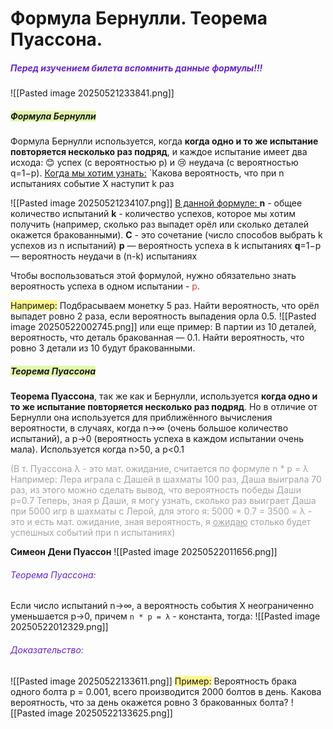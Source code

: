 # Формула Бернулли. Теорема Пуассона.

##### <font color="#6425d0">Перед изучением билета вспомнить данные формулы!!!</font>
![[Pasted image 20250521233841.png]]
##### <span style="background:rgba(205, 244, 105, 0.55)">Формула Бернулли</span>

Формула Бернулли используется, когда **когда одно и то же  испытание повторяется несколько раз подряд**, и каждое испытание имеет два исхода: 
😊 успех (с вероятностью p) и 😢 неудача (с вероятностью q=1−p).
<u>Когда мы хотим узнать:</u>
`Какова вероятность, что при n испытаниях событие X наступит k раз 

![[Pasted image 20250521234107.png]]
<u>В данной формуле: </u>
**n** - общее количество испытаний
**k** - количество успехов, которое мы хотим получить (например, сколько раз выпадет орёл или сколько деталей окажется бракованными).
**С** - это сочетание (число способов выбрать k успехов из n испытаний)
**p** — вероятность успеха в k испытаниях
**q**=1−p — вероятность неудачи в (n-k) испытаниях

Чтобы воспользоваться этой формулой, нужно обязательно знать вероятность успеха в одном испытании - <font color="#d83931">p</font>.

<span style="background:#fff88f">Например:</span>
Подбрасываем монетку 5 раз. Найти вероятность, что орёл выпадет ровно 2 раза, если вероятность выпадения орла 0.5.
![[Pasted image 20250522002745.png]]
 или еще пример: 
 В партии из 10 деталей, вероятность, что деталь бракованная — 0.1. Найти вероятность, что ровно 3 детали из 10 будут бракованными.

##### <span style="background:rgba(205, 244, 105, 0.55)">Теорема Пуассона</span>

**Теорема Пуассона**, так же как и Бернулли, используется **когда одно и то же  испытание повторяется несколько раз подряд**.
Но в отличие от Бернулли она используется для приближённого вычисления вероятности, в случаях, когда n→∞ (очень большое количество испытаний), а p→0 (вероятность успеха в каждом испытании очень мала). Используется когда n>50, а p<0.1

<font color="#a5a5a5">(В т. Пуассона λ  - это мат. ожидание, считается по формуле n * p = λ</font>
<font color="#a5a5a5">Например: Лера играла с Дашей в шахматы 100 раз, Даша выиграла 70 раз, из этого можно сделать вывод, что вероятность победы Даши p=0.7</font>
<font color="#a5a5a5">Теперь, зная p Даши, я могу узнать, сколько раз выиграет Даша при 5000 игр в шахматы с Лерой, для этого я: 5000 * 0.7 = 3500 = λ  - это и есть мат. ожидание, зная вероятность, я <u>ожидаю</u> столько будет успешных событий при n испытаниях)</font>

**Симеон Дени Пуассон**
![[Pasted image 20250522011656.png]]

###### <font color="#6425d0">Теорема Пуассона:</font>
Если число испытаний n→∞, а вероятность события Х неограниченно уменьшается p→0, причем `n * p = λ` - константа, тогда:
![[Pasted image 20250522012329.png]]
###### <font color="#6425d0">Доказательство:</font>
![[Pasted image 20250522133611.png]]
<span style="background:#fff88f">Пример:</span>
Вероятность брака одного болта p = 0.001, всего производится 2000 болтов в день. Какова вероятность, что за день окажется ровно 3 бракованных болта?
![[Pasted image 20250522133625.png]]
